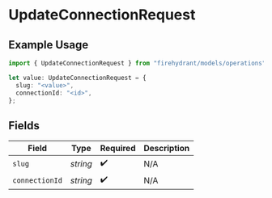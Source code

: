 # UpdateConnectionRequest

## Example Usage

```typescript
import { UpdateConnectionRequest } from "firehydrant/models/operations";

let value: UpdateConnectionRequest = {
  slug: "<value>",
  connectionId: "<id>",
};
```

## Fields

| Field              | Type               | Required           | Description        |
| ------------------ | ------------------ | ------------------ | ------------------ |
| `slug`             | *string*           | :heavy_check_mark: | N/A                |
| `connectionId`     | *string*           | :heavy_check_mark: | N/A                |